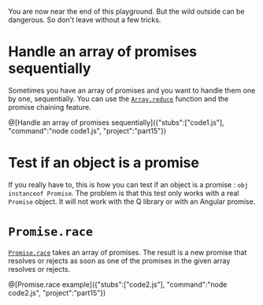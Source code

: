 You are now near the end of this playground. But the wild outside can be dangerous. So don't leave without a few tricks.

# Handle an array of promises sequentially

Sometimes you have an array of promises and you want to handle them one by one, sequentially. You can use the [`Array.reduce`](https://developer.mozilla.org/en-US/docs/Web/JavaScript/Reference/Global_Objects/Array/Reduce) function and the promise chaining feature.

@[Handle an array of promises sequentially]({"stubs":["code1.js"], "command":"node code1.js", "project":"part15"})

# Test if an object is a promise

If you really have to, this is how you can test if an object is a promise : `obj instanceof Promise`.
The problem is that this test only works with a real `Promise` object. It will not work with the Q library or with an Angular promise.

# `Promise.race`

[`Promise.race`](https://developer.mozilla.org/en-US/docs/Web/JavaScript/Reference/Global_Objects/Promise/race) takes an array of promises. The result is a new promise that resolves or rejects as soon as one of the promises in the given array resolves or rejects.

@[Promise.race example]({"stubs":["code2.js"], "command":"node code2.js", "project":"part15"})

